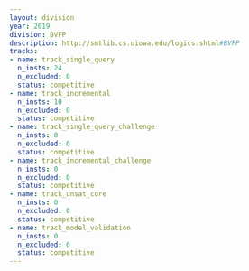 ```yaml
---
layout: division
year: 2019
division: BVFP
description: http://smtlib.cs.uiowa.edu/logics.shtml#BVFP
tracks:
- name: track_single_query
  n_insts: 24
  n_excluded: 0
  status: competitive
- name: track_incremental
  n_insts: 10
  n_excluded: 0
  status: competitive
- name: track_single_query_challenge
  n_insts: 0
  n_excluded: 0
  status: competitive
- name: track_incremental_challenge
  n_insts: 0
  n_excluded: 0
  status: competitive
- name: track_unsat_core
  n_insts: 0
  n_excluded: 0
  status: competitive
- name: track_model_validation
  n_insts: 0
  n_excluded: 0
  status: competitive
---
```


